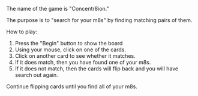 The name of the game is "Concentr8ion."

The purpose is to "search for your m8s" by finding matching pairs of them.

How to play:
1) Press the "Begin" button to show the board
2) Using your mouse, click on one of the cards.
3) Click on another card to see whether it matches.
4) If it does match, then you have found one of your m8s.
5) If it does not match, then the cards will flip back and you will have search out again.

Continue flipping cards until you find all of your m8s.
